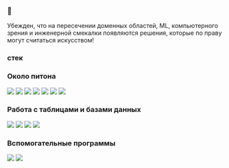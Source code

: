 ###  👋

Убежден, что на пересечении доменных областей, ML, компьютерного зрения и инженерной смекалки появляются решения, которые по праву могут считаться искусством!

### стек

### Около питона
<img src="https://img.shields.io/badge/Python-3776AB?style=for-the-badge&logo=python&logoColor=FFA500"/> <img src="https://img.shields.io/badge/FastAPI-009688?style=for-the-badge&logo=fastapi&logoColor=white"/> <img src="https://img.shields.io/badge/streamlit-B0C4DE?style=for-the-badge&logo=streamlit&logoColor=FF4B4B"/> <img src="https://img.shields.io/badge/Telegramm API-26A5E4?style=for-the-badge&logo=telegram&logoColor=white"/> <img src="https://img.shields.io/badge/tkinter-3776AB?style=for-the-badge"/> <img src="https://img.shields.io/badge/requests-3776AB?style=for-the-badge"/> <img src="https://img.shields.io/badge/Beautiful Soup-3776AB?style=for-the-badge"/> 

### Работа с таблицами и базами данных
<img src="https://img.shields.io/badge/pandas-150458?style=for-the-badge&logo=pandas&logoColor=FFA500"/> <img src="https://img.shields.io/badge/apachespark-8FBC8F?style=for-the-badge&logo=apachespark&logoColor=E25A1C"/> <img src="https://img.shields.io/badge/postgresql-B0C4DE?style=for-the-badge&logo=postgresql&logoColor=4169E1"/> <img src="https://img.shields.io/badge/clickhouse-B0C4DE?style=for-the-badge&logo=clickhouse&logoColor=FFCC01"/>

### Вспомогательные программы
<img src="https://img.shields.io/badge/git-E0FFFF?style=for-the-badge&logo=git&logoColor=F05032"/> <img src="https://img.shields.io/badge/jupyter-E0FFFF?style=for-the-badge&logo=jupyter&logoColor=F37626"/>
